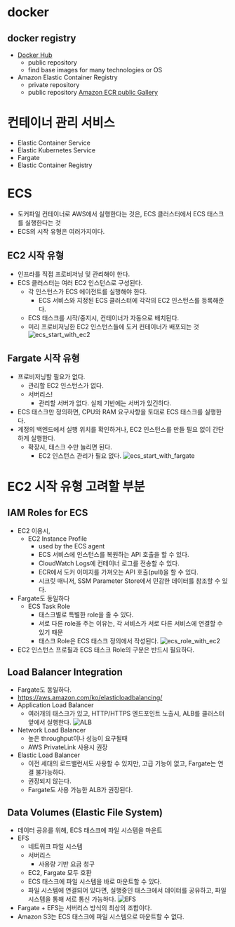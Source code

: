 # docker
## docker registry
-  [Docker Hub](https://hub.docker.com)
    - public repository
    - find base images for many technologies or OS
- Amazon Elastic Container Registry
    - private repository
    - public repository [Amazon ECR public Gallery](https://gallery.ecr.aws)

# 컨테이너 관리 서비스
- Elastic Container Service
- Elastic Kubernetes Service
- Fargate
- Elastic Container Registry


# ECS
- 도커파일 컨테이너로 AWS에서 실행한다는 것은, ECS 클러스터에서 ECS 태스크를 실행한다는 것
- ECS의 시작 유형은 여러가지이다.

## EC2 시작 유형
- 인프라를 직접 프로비저닝 및 관리해야 한다.
- ECS 클러스터는 여러 EC2 인스턴스로 구성된다.
    - 각 인스턴스가 ECS 에이전트를 실행해야 한다.
        - ECS 서비스와 지정된 ECS 클러스터에 각각의 EC2 인스턴스를 등록해준다.
    - ECS 태스크를 시작/중지시, 컨테이너가 자동으로 배치된다.
    - 미리 프로비저닝한 EC2 인스턴스들에 도커 컨테이너가 배포되는 것                
![ecs_start_with_ec2](./img/ecs_start_with_ec2.PNG)

## Fargate 시작 유형
- 프로비저닝할 필요가 없다.
    - 관리할 EC2 인스턴스가 없다.
    - 서버리스!
        - 관리할 서버가 없다. 실제 기반에는 서버가 있긴하다.
- ECS 태스크만 정의하면, CPU와 RAM 요구사항을 토대로 ECS 태스크를 실행한다.
- 계정의 백엔드에서 실행 위치를 확인하거나, EC2 인스턴스를 만들 필요 없이 간단하게 실행한다.
    - 확장시, 태스크 수만 늘리면 된다.
        - EC2 인스턴스 관리가 필요 없다.
![ecs_start_with_fargate](./img/ecs_start_with_fargate.PNG)

# EC2 시작 유형 고려할 부분
## IAM Roles for ECS
- EC2 이용시,
    - EC2 Instance Profile
        - used by the ECS agent
        - ECS 서비스에 인스턴스를 복원하는 API 호출을 할 수 있다.
        - CloudWatch Logs에 컨테이너 로그를 전송할 수 있다.
        - ECR에서 도커 이미지를 가져오는 API 호출(pull)을 할 수 있다.
        - 시크릿 매니저, SSM Parameter Store에서 민감한 데이터를 참조할 수 있다.
- Fargate도 동일하다
    - ECS Task Role
        - 태스크별로 특별한 role을 줄 수 있다.
        - 서로 다른 role을 주는 이유는, 각 서비스가 서로 다른 서비스에 연결할 수 있기 때문
        - 태스크 Role은 ECS 태스크 정의에서 작성된다.
![ecs_role_with_ec2](./img/ecs_role_with_ec2.PNG)
- EC2 인스턴스 프로필과 ECS 태스크 Role의 구분은 반드시 필요하다.

## Load Balancer Integration
- Fargate도 동일하다.
- <https://aws.amazon.com/ko/elasticloadbalancing/>
- Application Load Balancer
    - 여러개의 태스크가 있고, HTTP/HTTPS 엔드포인트 노출시, ALB를 클러스터 앞에서 실행한다.
![ALB](./img/ALB.jpeg)
- Network Load Balancer
    - 높은 throughput이나 성능이 요구될때
    - AWS PrivateLink 사용시 권장
- Elastic Load Balancer
    - 이전 세대의 로드밸런서도 사용할 수 있지만, 고급 기능이 없고, Fargate는 연결 불가능하다.
    - 권장되지 않는다.
    - Fargate도 사용 가능한 ALB가 권장된다.

## Data Volumes (Elastic File System)
- 데이터 공유를 위해, ECS 태스크에 파일 시스템을 마운트
- EFS
    - 네트워크 파일 시스템
    - 서버리스
        - 사용량 기반 요금 청구
    - EC2, Fargate 모두 호환
    - ECS 태스크에 파일 시스템을 바로 마운트할 수 있다.
    - 파일 시스템에 연결되어 있다면, 실행중인 태스크에서 데이터를 공유하고, 파일 시스템을 통해 서로 통신 가능하다.
![EFS](./img/EFS.jpeg)
- Fargate + EFS는 서버리스 방식의 최상의 조합이다.
- Amazon S3는 ECS 태스크에 파일 시스템으로 마운트할 수 없다.


